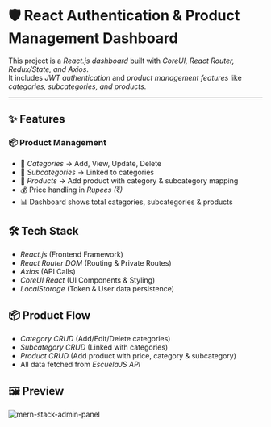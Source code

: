 # 🛡 React Authentication & Product Management Dashboard

This project is a *React.js dashboard* built with *CoreUI, React Router, Redux/State, and Axios*.  
It includes *JWT authentication* and *product management features* like *categories, subcategories, and products*.  

---

## ✨ Features

### 📦 Product Management
- 📂 *Categories* → Add, View, Update, Delete  
- 📂 *Subcategories* → Linked to categories  
- 🛒 *Products* → Add product with category & subcategory mapping  
- 💰 Price handling in *Rupees (₹)*  
- 📊 Dashboard shows total categories, subcategories & products  

## 🛠 Tech Stack

- *React.js* (Frontend Framework)  
- *React Router DOM* (Routing & Private Routes)  
- *Axios* (API Calls)  
- *CoreUI React* (UI Components & Styling)  
- *LocalStorage* (Token & User data persistence)  

## 📦 Product Flow

- *Category CRUD* (Add/Edit/Delete categories)  
- *Subcategory CRUD* (Linked with categories)  
- *Product CRUD* (Add product with price, category & subcategory)  
- All data fetched from *EscuelaJS API*  

## 🖼️ Preview
![mern-stack-admin-panel](https://github.com/user-attachments/assets/5d3c75fc-68cf-43ba-a251-b8afcdb8c821)
